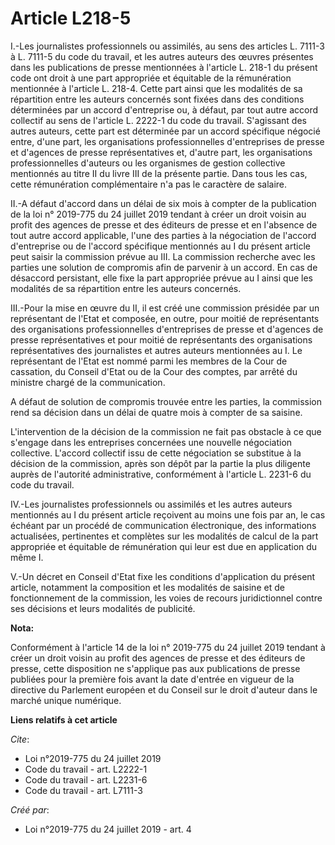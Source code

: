 # Article L218-5

I.-Les journalistes professionnels ou assimilés, au sens des articles L. 7111-3 à L. 7111-5 du code du travail, et les autres
auteurs des œuvres présentes dans les publications de presse mentionnées à l'article L. 218-1 du présent code ont droit à une
part appropriée et équitable de la rémunération mentionnée à l'article L. 218-4. Cette part ainsi que les modalités de sa
répartition entre les auteurs concernés sont fixées dans des conditions déterminées par un accord d'entreprise ou, à défaut,
par tout autre accord collectif au sens de l'article L. 2222-1 du code du travail. S'agissant des autres auteurs, cette part
est déterminée par un accord spécifique négocié entre, d'une part, les organisations professionnelles d'entreprises de presse
et d'agences de presse représentatives et, d'autre part, les organisations professionnelles d'auteurs ou les organismes de
gestion collective mentionnés au titre II du livre III de la présente partie. Dans tous les cas, cette rémunération
complémentaire n'a pas le caractère de salaire. 

II.-A défaut d'accord dans un délai de six mois à compter de la publication de la loi n° 2019-775 du 24 juillet 2019 tendant
à créer un droit voisin au profit des agences de presse et des éditeurs de presse et en l'absence de tout autre accord
applicable, l'une des parties à la négociation de l'accord d'entreprise ou de l'accord spécifique mentionnés au I du présent
article peut saisir la commission prévue au III. La commission recherche avec les parties une solution de compromis afin de
parvenir à un accord. En cas de désaccord persistant, elle fixe la part appropriée prévue au I ainsi que les modalités de sa
répartition entre les auteurs concernés. 

III.-Pour la mise en œuvre du II, il est créé une commission présidée par un représentant de l'Etat et composée, en outre,
pour moitié de représentants des organisations professionnelles d'entreprises de presse et d'agences de presse
représentatives et pour moitié de représentants des organisations représentatives des journalistes et autres auteurs
mentionnées au I. Le représentant de l'Etat est nommé parmi les membres de la Cour de cassation, du Conseil d'Etat ou de la
Cour des comptes, par arrêté du ministre chargé de la communication. 

A défaut de solution de compromis trouvée entre les parties, la commission rend sa décision dans un délai de quatre mois à
compter de sa saisine. 

L'intervention de la décision de la commission ne fait pas obstacle à ce que s'engage dans les entreprises concernées une
nouvelle négociation collective. L'accord collectif issu de cette négociation se substitue à la décision de la commission,
après son dépôt par la partie la plus diligente auprès de l'autorité administrative, conformément à l'article L. 2231-6 du
code du travail. 

IV.-Les journalistes professionnels ou assimilés et les autres auteurs mentionnés au I du présent article reçoivent au moins
une fois par an, le cas échéant par un procédé de communication électronique, des informations actualisées, pertinentes et
complètes sur les modalités de calcul de la part appropriée et équitable de rémunération qui leur est due en application du
même I. 

V.-Un décret en Conseil d'Etat fixe les conditions d'application du présent article, notamment la composition et les
modalités de saisine et de fonctionnement de la commission, les voies de recours juridictionnel contre ses décisions et leurs
modalités de publicité.

**Nota:**

Conformément à l'article 14 de la loi n° 2019-775 du 24 juillet 2019 tendant à créer un droit voisin au profit des agences de
presse et des éditeurs de presse, cette disposition ne s'applique pas aux publications de presse publiées pour la première
fois avant la date d'entrée en vigueur de la directive du Parlement européen et du Conseil sur le droit d'auteur dans le
marché unique numérique.

**Liens relatifs à cet article**

_Cite_:

  - Loi n°2019-775 du 24 juillet 2019
  - Code du travail - art. L2222-1
  - Code du travail - art. L2231-6
  - Code du travail - art. L7111-3

_Créé par_:

  - Loi n°2019-775 du 24 juillet 2019 - art. 4
